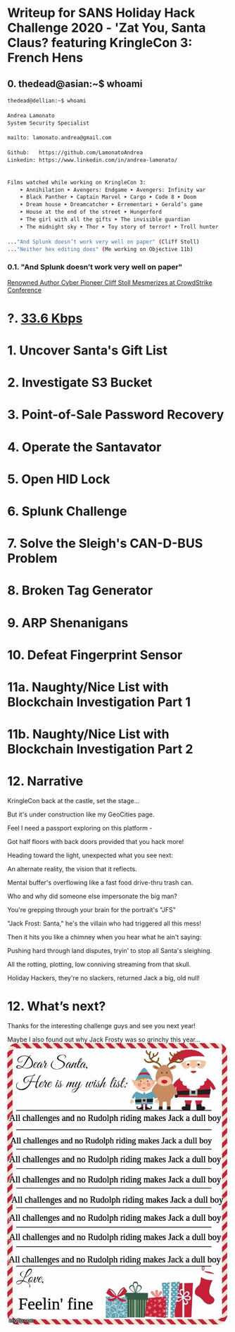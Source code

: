 # Writeup for SANS Holiday Hack Challenge 2020 - 'Zat You, Santa Claus? featuring KringleCon 3: French Hens
## 0. thedead@asian:~$ whoami
```bash
thedead@dellian:~$ whoami

Andrea Lamonato
System Security Specialist

mailto: lamonato.andrea@gmail.com

Github:   https://github.com/LamonatoAndrea
Linkedin: https://www.linkedin.com/in/andrea-lamonato/


Films watched while working on KringleCon 3:
	➤ Annihilation ➤ Avengers: Endgame ➤ Avengers: Infinity war
	➤ Black Panther ➤ Captain Marvel ➤ Cargo ➤ Code 8 ➤ Doom
	➤ Dream house ➤ Dreamcatcher ➤ Errementari ➤ Gerald’s game
	➤ House at the end of the street ➤ Hungerford 
	➤ The girl with all the gifts ➤ The invisible guardian
	➤ The midnight sky ➤ Thor ➤ Toy story of terror! ➤ Troll hunter

..."And Splunk doesn’t work very well on paper" (Cliff Stoll)
..."Neither hex editing does" (Me working on Objective 11b)
```

### 0.1. "And Splunk doesn’t work very well on paper"
[Renowned Author Cyber Pioneer Cliff Stoll Mesmerizes at CrowdStrike Conference](https://www.youtube.com/watch?v=ddAtMMDeeq8)

# ?. [33.6 Kbps](test)
# 1. Uncover Santa's Gift List
# 2. Investigate S3 Bucket
# 3. Point-of-Sale Password Recovery
# 4. Operate the Santavator
# 5. Open HID Lock
# 6. Splunk Challenge
# 7. Solve the Sleigh's CAN-D-BUS Problem
# 8. Broken Tag Generator
# 9. ARP Shenanigans
# 10. Defeat Fingerprint Sensor
# 11a. Naughty/Nice List with Blockchain Investigation Part 1
# 11b. Naughty/Nice List with Blockchain Investigation Part 2
# 12. Narrative
KringleCon back at the castle, set the stage...

But it's under construction like my GeoCities page.

Feel I need a passport exploring on this platform -

Got half floors with back doors provided that you hack more!

Heading toward the light, unexpected what you see next:

An alternate reality, the vision that it reflects.

Mental buffer's overflowing like a fast food drive-thru trash can.

Who and why did someone else impersonate the big man?

You're grepping through your brain for the portrait's "JFS"

"Jack Frost: Santa," he's the villain who had triggered all this mess!

Then it hits you like a chimney when you hear what he ain't saying:

Pushing hard through land disputes, tryin' to stop all Santa's sleighing.

All the rotting, plotting, low conniving streaming from that skull.

Holiday Hackers, they're no slackers, returned Jack a big, old null!

# 12. What’s next?
Thanks for the interesting challenge guys and see you next year!

Maybe I also found out why Jack Frosty was so grinchy this year…
![Dear Santa](DearSanta.jpeg)